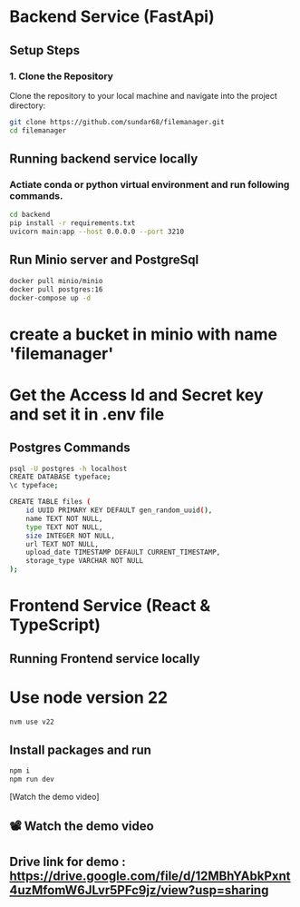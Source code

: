 # Backend Service (FastApi)


## Setup Steps

### 1. Clone the Repository

Clone the repository to your local machine and navigate into the project directory:

```sh
git clone https://github.com/sundar68/filemanager.git
cd filemanager
```

## Running backend service locally

### Actiate conda or python virtual environment and run following commands.

```bash
cd backend
pip install -r requirements.txt
uvicorn main:app --host 0.0.0.0 --port 3210
```

## Run Minio server and PostgreSql

```bash
docker pull minio/minio
docker pull postgres:16
docker-compose up -d
```
# create a bucket in minio with name 'filemanager'
# Get the Access Id and Secret key and set it in .env file



## Postgres Commands

```bash
psql -U postgres -h localhost
CREATE DATABASE typeface;
\c typeface;

CREATE TABLE files (
    id UUID PRIMARY KEY DEFAULT gen_random_uuid(),
    name TEXT NOT NULL,
    type TEXT NOT NULL,
    size INTEGER NOT NULL,
    url TEXT NOT NULL,
    upload_date TIMESTAMP DEFAULT CURRENT_TIMESTAMP,
    storage_type VARCHAR NOT NULL
);
```

# Frontend Service (React & TypeScript)

## Running Frontend service locally

# Use node version 22
```bash
nvm use v22
```

## Install packages and run
```bash
npm i
npm run dev
```

 [Watch the demo video]

## 📽️ Watch the demo video 
## Drive link for demo : https://drive.google.com/file/d/12MBhYAbkPxnt4uzMfomW6JLvr5PFc9jz/view?usp=sharing